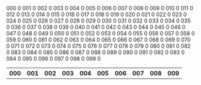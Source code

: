 <table><tr>
<th>000</th><th>001</th><th>002</th><th>003</th><th>004</th><th>005</th><th>006</th><th>007</th><th>008</th><th>009</th></tr><tr>
000	0
001	0
002	0
003	0
004	0
005	0
006	0
007	0
008	0
009	0
</tr><tr>
010	0
011	0
012	0
013	0
014	0
015	0
016	0
017	0
018	0
019	0
</tr><tr>
020	0
021	0
022	0
023	0
024	0
025	0
026	0
027	0
028	0
029	0
</tr><tr>
030	0
031	0
032	0
033	0
034	0
035	0
036	0
037	0
038	0
039	0
</tr><tr>
040	0
041	0
042	0
043	0
044	0
045	0
046	0
047	0
048	0
049	0
</tr><tr>
050	0
051	0
052	0
053	0
054	0
055	0
056	0
057	0
058	0
059	0
</tr><tr>
060	0
061	0
062	0
063	0
064	0
065	0
066	0
067	0
068	0
069	0
</tr><tr>
070	0
071	0
072	0
073	0
074	0
075	0
076	0
077	0
078	0
079	0
</tr><tr>
080	0
081	0
082	0
083	0
084	0
085	0
086	0
087	0
088	0
089	0
</tr><tr>
090	0
091	0
092	0
093	0
094	0
095	0
096	0
097	0
098	0
099	0
</tr><tr>
</tr></table>
